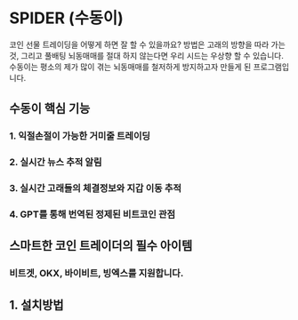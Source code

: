 # SPIDER (수동이)
코인 선물 트레이딩을 어떻게 하면 잘 할 수 있을까요? 방법은 고래의 방향을 따라 가는 것, 그리고 풀배팅 뇌동매매를 절대 하지 않는다면 우리 시드는 우상향 할 수 있습니다. 수동이는 평소의 제가 많이 겪는 뇌동매매를 철저하게 방지하고자 만들게 된 프로그램입니다. 

## 수동이 핵심 기능
### 1. 익절손절이 가능한 거미줄 트레이딩
### 2. 실시간 뉴스 추적 알림
### 3. 실시간 고래들의 체결정보와 지갑 이동 추적
### 4. GPT를 통해 번역된 정제된 비트코인 관점

## 스마트한 코인 트레이더의 필수 아이템
### 비트겟, OKX, 바이비트, 빙엑스를 지원합니다.

## 1. 설치방법
